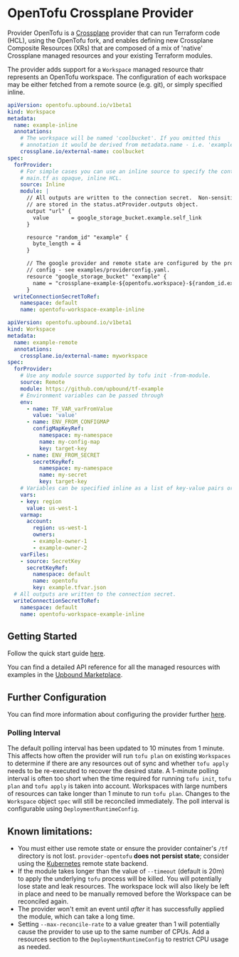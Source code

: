 # OpenTofu Crossplane Provider

Provider OpenTofu is a [Crossplane](https://crossplane.io/) provider that
can run Terraform code (HCL), using the OpenTofu fork, and enables defining new Crossplane Composite Resources (XRs)
that are composed of a mix of 'native' Crossplane managed resources and your
existing Terraform modules.

The provider adds support for a `Workspace` managed resource thatr
represents an OpenTofu workspace. The configuration of each workspace may be
either fetched from a remote source (e.g. git), or simply specified inline.

```yaml
apiVersion: opentofu.upbound.io/v1beta1
kind: Workspace
metadata:
  name: example-inline
  annotations:
    # The workspace will be named 'coolbucket'. If you omitted this
    # annotation it would be derived from metadata.name - i.e. 'example-inline'.
    crossplane.io/external-name: coolbucket
spec:
  forProvider:
    # For simple cases you can use an inline source to specify the content of
    # main.tf as opaque, inline HCL.
    source: Inline
    module: |
      // All outputs are written to the connection secret.  Non-sensitive outputs
      // are stored in the status.atProvider.outputs object.
      output "url" {
        value       = google_storage_bucket.example.self_link
      }

      resource "random_id" "example" {
        byte_length = 4
      }

      // The google provider and remote state are configured by the provider
      // config - see examples/providerconfig.yaml.
      resource "google_storage_bucket" "example" {
        name = "crossplane-example-${opentofu.workspace}-${random_id.example.hex}"
      }
  writeConnectionSecretToRef:
    namespace: default
    name: opentofu-workspace-example-inline
```

```yaml
apiVersion: opentofu.upbound.io/v1beta1
kind: Workspace
metadata:
  name: example-remote
  annotations:
    crossplane.io/external-name: myworkspace
spec:
  forProvider:
    # Use any module source supported by tofu init -from-module. 
    source: Remote
    module: https://github.com/upbound/tf-example
    # Environment variables can be passed through
    env:
      - name: TF_VAR_varFromValue
        value: 'value'
      - name: ENV_FROM_CONFIGMAP
        configMapKeyRef:
          namespace: my-namespace
          name: my-config-map
          key: target-key
      - name: ENV_FROM_SECRET
        secretKeyRef:
          namespace: my-namespace
          name: my-secret
          key: target-key
    # Variables can be specified inline as a list of key-value pairs or as an json object, or loaded from a ConfigMap or Secret.
    vars:
    - key: region
      value: us-west-1
    varmap:
      account:
        region: us-west-1
        owners:
        - example-owner-1
        - example-owner-2
    varFiles:
    - source: SecretKey
      secretKeyRef:
        namespace: default
        name: opentofu
        key: example.tfvar.json
  # All outputs are written to the connection secret.
  writeConnectionSecretToRef:
    namespace: default
    name: opentofu-workspace-example-inline
```

## Getting Started

<!-- TODO Update link -->
Follow the quick start guide [here](https://marketplace.upbound.io/providers/upbound/provider-opentofu/latest/docs/quickstart).

<!-- TODO Update link -->
You can find a detailed API reference for all the managed resources with examples in the [Upbound Marketplace](https://marketplace.upbound.io/providers/upbound/provider-opentofu/latest/managed-resources).

## Further Configuration

<!-- TODO Update link -->
You can find more information about configuring the provider further [here](https://marketplace.upbound.io/providers/upbound/provider-opentofu/latest/docs/configuration).

### Polling Interval
The default polling interval has been updated to 10 minutes from 1 minute.
This affects how often the provider will run `tofu plan` on existing
`Workspaces` to determine if there are any resources out of sync and whether
`tofu apply` needs to be re-executed to recover the desired state.
A 1-minute polling interval is often too short when the time required for
running `tofu init`, `tofu plan` and `tofu apply` is taken
into account.  Workspaces with large numbers of resources can take longer
than 1 minute to run `tofu plan`.  Changes to the `Workspace` object
`spec` will still be reconciled immediately.  The poll interval is
configurable using `DeploymentRuntimeConfig`.

## Known limitations:

* You must either use remote state or ensure the provider container's `/tf`
  directory is not lost. `provider-opentofu` __does not persist state__;
  consider using the [Kubernetes](https://opentofu.org/docs/language/settings/backends/kubernetes/) remote state backend.
* If the module takes longer than the value of `--timeout` (default is 20m) to apply the
  underlying `tofu` process will be killed. You will potentially lose state
  and leak resources.  The workspace lock will also likely be left in place and need to be manually removed
  before the Workspace can be reconciled again.
* The provider won't emit an event until _after_ it has successfully applied the
  module, which can take a long time.
* Setting `--max-reconcile-rate` to a value greater than 1 will potentially cause the provider
  to use up to the same number of CPUs.  Add a resources section to the `DeploymentRuntimeConfig` to restrict
  CPU usage as needed.
